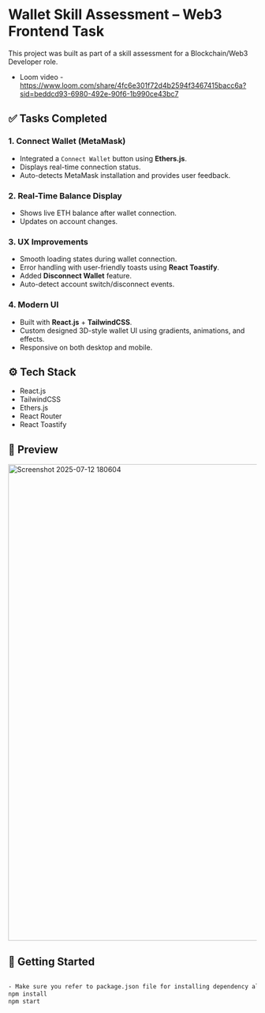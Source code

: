 # Wallet Skill Assessment – Web3 Frontend Task

This project was built as part of a skill assessment for a Blockchain/Web3 Developer role.
- Loom video - https://www.loom.com/share/4fc6e301f72d4b2594f3467415bacc6a?sid=beddcd93-6980-492e-90f6-1b990ce43bc7

## ✅ Tasks Completed

### 1. Connect Wallet (MetaMask)
- Integrated a `Connect Wallet` button using **Ethers.js**.
- Displays real-time connection status.
- Auto-detects MetaMask installation and provides user feedback.

### 2. Real-Time Balance Display
- Shows live ETH balance after wallet connection.
- Updates on account changes.

### 3. UX Improvements
- Smooth loading states during wallet connection.
- Error handling with user-friendly toasts using **React Toastify**.
- Added **Disconnect Wallet** feature.
- Auto-detect account switch/disconnect events.

### 4. Modern UI
- Built with **React.js** + **TailwindCSS**.
- Custom designed 3D-style wallet UI using gradients, animations, and effects.
- Responsive on both desktop and mobile.

## ⚙️ Tech Stack

- React.js
- TailwindCSS
- Ethers.js
- React Router
- React Toastify

## 📸 Preview

<img width="1919" height="964" alt="Screenshot 2025-07-12 180604" src="https://github.com/user-attachments/assets/be47e313-cbfb-4709-b2b4-998508101bbf" />


## 🚀 Getting Started

```bash

- Make sure you refer to package.json file for installing dependency also .env file 
npm install
npm start

